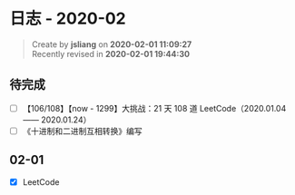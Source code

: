 日志 - 2020-02
===

> Create by **jsliang** on **2020-02-01 11:09:27**  
> Recently revised in **2020-02-01 19:44:30**

## 待完成

* [ ] 【106/108】【now - 1299】大挑战：21 天 108 道 LeetCode（2020.01.04 —— 2020.01.24）
* [ ] 《十进制和二进制互相转换》编写

## 02-01

* [x] LeetCode